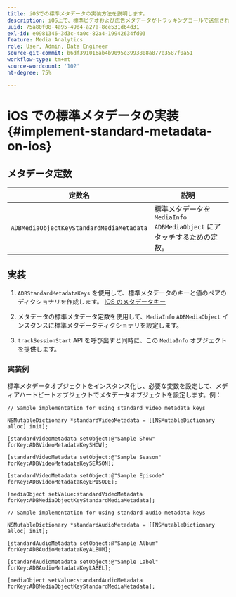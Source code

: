 ```yaml
---
title: iOSでの標準メタデータの実装方法を説明します。
description: iOS上で、標準ビデオおよび広告メタデータがトラッキングコールで送信されるように設定する方法を説明します。
uuid: 75a80f08-4a95-49d4-a27a-8ce531d64d31
exl-id: e0981346-3d3c-4a0c-82a4-19942634fd03
feature: Media Analytics
role: User, Admin, Data Engineer
source-git-commit: b6df391016ab4b9095e3993808a877e3587f0a51
workflow-type: tm+mt
source-wordcount: '102'
ht-degree: 75%

---
```


# iOS での標準メタデータの実装{#implement-standard-metadata-on-ios}

## メタデータ定数

| 定数名 | 説明   |
|---|---|
| `ADBMediaObjectKeyStandardMediaMetadata` | 標準メタデータを `MediaInfo ADBMediaObject` にアタッチするための定数。 |

## 実装

1. `ADBStandardMetadataKeys` を使用して、標準メタデータのキーと値のペアのディクショナリを作成します。
   [IOS のメタデータキー](/help/sdk-implement/track-av-playback/impl-std-metadata/ios-metadata-keys.md)

1. メタデータの標準メタデータ定数を使用して、`MediaInfo` `ADBMediaObject` インスタンスに標準メタデータディクショナリを設定します。

1. `trackSessionStart` API を呼び出すと同時に、この `MediaInfo` オブジェクトを提供します。

### 実装例

標準メタデータオブジェクトをインスタンス化し、必要な変数を設定して、メディアハートビートオブジェクトでメタデータオブジェクトを設定します。例：

```
// Sample implementation for using standard video metadata keys 
 
NSMutableDictionary *standardVideoMetadata = [[NSMutableDictionary alloc] init]; 
 
[standardVideoMetadata setObject:@"Sample Show" forKey:ADBVideoMetadataKeySHOW]; 
 
[standardVideoMetadata setObject:@"Sample Season" forKey:ADBVideoMetadataKeySEASON]; 
 
[standardVideoMetadata setObject:@"Sample Episode" forKey:ADBVideoMetadataKeyEPISODE]; 
 
[mediaObject setValue:standardVideoMetadata forKey:ADBMediaObjectKeyStandardMediaMetadata];
```

```
// Sample implementation for using standard audio metadata keys 
 
NSMutableDictionary *standardAudioMetadata = [[NSMutableDictionary alloc] init];  
 
[standardAudioMetadata setObject:@"Sample Album"   forKey:ADBAudioMetadataKeyALBUM];  
 
[standardAudioMetadata setObject:@"Sample Label"   forKey:ADBAudioMetadataKeyLABEL]; 
 
[mediaObject setValue:standardAudioMetadata   forKey:ADBMediaObjectKeyStandardMediaMetadata];
```
